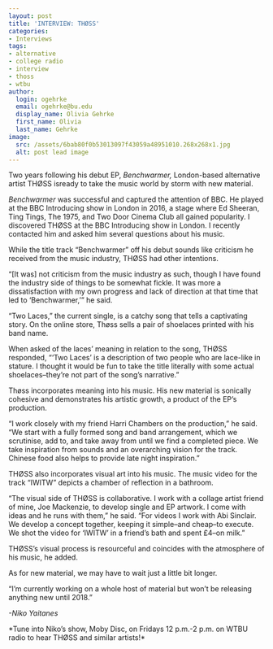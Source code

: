```yaml
---
layout: post
title: 'INTERVIEW: THØSS'
categories:
- Interviews
tags:
- alternative
- college radio
- interview
- thoss
- wtbu
author:
  login: ogehrke
  email: ogehrke@bu.edu
  display_name: Olivia Gehrke
  first_name: Olivia
  last_name: Gehrke
image:
  src: /assets/6bab80f0b53013097f43059a48951010.268x268x1.jpg
  alt: post lead image
---
```


Two years following his debut EP, _Benchwarmer,_ London-based alternative artist THØSS isready to take the music world by storm with new material.

_Benchwarmer_ was successful and captured the attention of BBC. He played at the BBC Introducing show in London in 2016, a stage where Ed Sheeran, Ting Tings, The 1975, and Two Door Cinema Club all gained popularity. I discovered THØSS at the BBC Introducing show in London. I recently contacted him and asked him several questions about his music.

While the title track “Benchwarmer” off his debut sounds like criticism he received from the music industry, THØSS had other intentions.

“\[It was\] not criticism from the music industry as such, though I have found the industry side of things to be somewhat fickle. It was more a dissatisfaction with my own progress and lack of direction at that time that led to ‘Benchwarmer,’” he said.

“Two Laces,” the current single, is a catchy song that tells a captivating story. On the online store, Thøss sells a pair of shoelaces printed with his band name.

When asked of the laces’ meaning in relation to the song, THØSS responded, “‘Two Laces’ is a description of two people who are lace-like in stature. I thought it would be fun to take the title literally with some actual shoelaces–they’re not part of the song’s narrative.”

Thøss incorporates meaning into his music. His new material is sonically cohesive and demonstrates his artistic growth, a product of the EP’s production.

“I work closely with my friend Harri Chambers on the production,” he said. “We start with a fully formed song and band arrangement, which we scrutinise, add to, and take away from until we find a completed piece. We take inspiration from sounds and an overarching vision for the track. Chinese food also helps to provide late night inspiration.”

THØSS also incorporates visual art into his music. The music video for the track “IWITW” depicts a chamber of reflection in a bathroom.

“The visual side of THØSS is collaborative. I work with a collage artist friend of mine, Joe Mackenzie, to develop single and EP artwork. I come with ideas and he runs with them,” he said. “For videos I work with Abi Sinclair. We develop a concept together, keeping it simple–and cheap–to execute. We shot the video for ‘IWITW’ in a friend’s bath and spent £4–on milk.”

THØSS’s visual process is resourceful and coincides with the atmosphere of his music, he added.

As for new material, we may have to wait just a little bit longer.

“I’m currently working on a whole host of material but won’t be releasing anything new until 2018.”

_\-Niko Yaitanes_

\*Tune into Niko’s show, Moby Disc, on Fridays 12 p.m.-2 p.m. on WTBU radio to hear THØSS and similar artists!\*